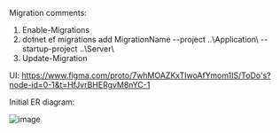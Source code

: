 Migration comments:

1.  Enable-Migrations
2.  dotnet ef migrations add MigrationName --project ..\Application\ --startup-project ..\Server\
3.  Update-Migration



UI:
https://www.figma.com/proto/7whMOAZKxTIwoAfYmom1IS/ToDo's?node-id=0-1&t=HfJvrBHERgvM8nYC-1


Initial ER diagram:

![image](https://github.com/user-attachments/assets/c628b97a-f133-4f2c-8e65-7595df2b2e3c)


